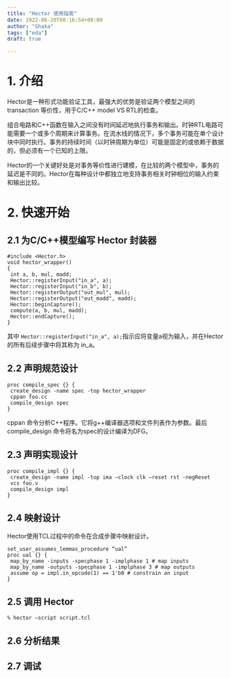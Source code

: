 ```yaml
---
title: "Hector 使用指南"
date: 2022-06-20T08:16:54+08:00
author: "Shaka"
tags: ["eda"]
draft: true

---
```


# 1. 介绍

Hector是一种形式功能验证工具，最强大的优势是验证两个模型之间的 transaction 等价性，用于C/C++ model VS RTL的检查。

组合电路和C++函数在输入之间没有时间延迟地执行事务和输出。时钟RTL电路可能需要一个或多个周期来计算事务。在流水线的情况下，多个事务可能在单个设计块中同时执行。事务的持续时间（以时钟周期为单位）可能是固定的或依赖于数据的，但必须有一个已知的上限。

Hector的一个关键好处是对事务等价性进行建模，在比较的两个模型中，事务的延迟是不同的。Hector在每种设计中都独立地支持事务相关时钟相位的输入约束和输出比较。

# 2. 快速开始

## 2.1 为C/C++模型编写 Hector 封装器

```
#include <Hector.h>
void hector_wrapper()
{
 int a, b, mul, madd;
 Hector::registerInput("in_a", a);
 Hector::registerInput("in_b", b);
 Hector::registerOutput("out_mul", mul);
 Hector::registerOutput("out_madd", madd);
 Hector::beginCapture();
 compute(a, b, mul, madd);
 Hector::endCapture();
}
```

其中 `Hector::registerInput("in_a", a);`指示应将变量a视为输入，并在Hector的所有后续步骤中将其称为 in_a。

## 2.2 声明规范设计

```
proc compile_spec {} {
 create_design -name spec -top hector_wrapper
 cppan foo.cc
 compile_design spec
} 
```

cppan 命令分析C++程序。它将g++编译器选项和文件列表作为参数。最后 compile_design 命令将名为spec的设计编译为DFG。

## 2.3 声明实现设计

```
proc compile_impl {} {
 create_design -name impl -top ima –clock clk –reset rst -negReset
 vcs foo.v
 compile_design impl
} 
```

## 2.4 映射设计

Hector使用TCL过程中的命令在合成步骤中映射设计。

```
set_user_assumes_lemmas_procedure “ual”
proc ual {} {
 map_by_name -inputs -specphase 1 -implphase 1 # map inputs
 map_by_name -outputs -specphase 1 -implphase 3 # map outputs
 assume op = impl.in_opcode(1) == 1'b0 # constrain an input
}
```

## 2.5 调用 Hector

```
% hector –script script.tcl
```

## 2.6 分析结果

## 2.7 调试
